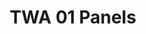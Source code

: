 ---
layout: product
title: "TWA 01 Panels"
price: "1200" 
desc: "Časopis"
img_path: "/assets/img/AMIG5201.jpg"
brand: "AMMO"
available: false
special_offer: false
new: false
soon: false
cat: "090000"
subcat: "090100"
subsubcat: "090101"
sifra: "AMIG5201"
popular: false
---